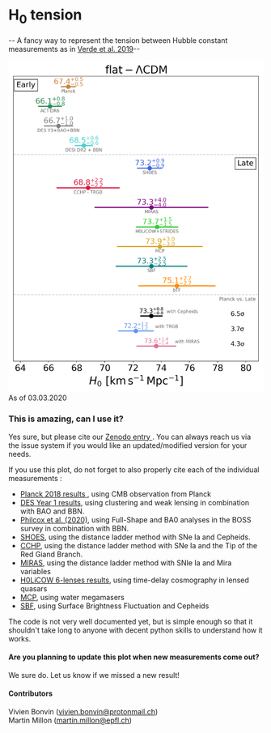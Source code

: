 # H<sub>0</sub> tension
-- A fancy way to represent the tension between Hubble constant measurements as in <a href="https://ui.adsabs.harvard.edu/abs/2019NatAs...3..891V/abstract">Verde et al. 2019</a>--

![H0_tension.png](https://raw.githubusercontent.com/shsuyu/H0LiCOW-public/master/H0_tension_plots/H0_tension.png)
As of 03.03.2020

### This is amazing, can I use it?
Yes sure, but please cite our <a href="http://doi.org/10.5281/zenodo.3635517"> Zenodo entry </a>. You can always reach us via the issue system if you would like an updated/modified version for your needs.

If you use this plot, do not forget to also properly cite each of the individual measurements : 

 * <a href="https://ui.adsabs.harvard.edu/abs/2018arXiv180706209P/abstract"> Planck 2018 results </a>, using CMB observation from Planck
 * <a href="https://ui.adsabs.harvard.edu/abs/2018MNRAS.480.3879A/abstract"> DES Year 1 results</a>, using clustering and weak lensing in combination with BAO and BBN. 
 * <a href="https://ui.adsabs.harvard.edu/abs/2020arXiv200204035P/abstract"> Philcox et al. (2020)</a>, using Full-Shape and BA0 analyses in the BOSS survey in combination with BBN.
 * <a href="https://ui.adsabs.harvard.edu/abs/2019ApJ...876...85R/abstract">  SHOES</a>, using the distance ladder method with SNe Ia and Cepheids. 
 * <a href="https://ui.adsabs.harvard.edu/abs/2019ApJ...882...34F/abstract"> CCHP</a>, using the distance ladder method with SNe Ia and the Tip of the Red Giand Branch. 
 * <a href="https://ui.adsabs.harvard.edu/abs/2019ApJ...876...85R/abstract"> MIRAS</a>, using the distance ladder method with SNIe Ia and Mira variables 
 * <a href="https://ui.adsabs.harvard.edu/abs/2019arXiv190704869W/abstract"> H0LiCOW 6-lenses results</a>, using time-delay cosmography in lensed quasars
 * <a href="https://ui.adsabs.harvard.edu/abs/2020ApJ...891L...1P/abstract"> MCP</a>, using water megamasers
 * <a href="https://ui.adsabs.harvard.edu/abs/2018AAS...23231902P/abstract"> SBF</a>, using Surface Brightness Fluctuation and Cepheids
 
The code is not very well documented yet, but is simple enough so that it shouldn't take long to anyone with decent python skills to understand how it works. 

#### Are you planning to update this plot when new measurements come out?
We sure do. Let us know if we missed a new result! 

#### Contributors
Vivien Bonvin (vivien.bonvin@protonmail.ch)  
Martin Millon (martin.millon@epfl.ch)
